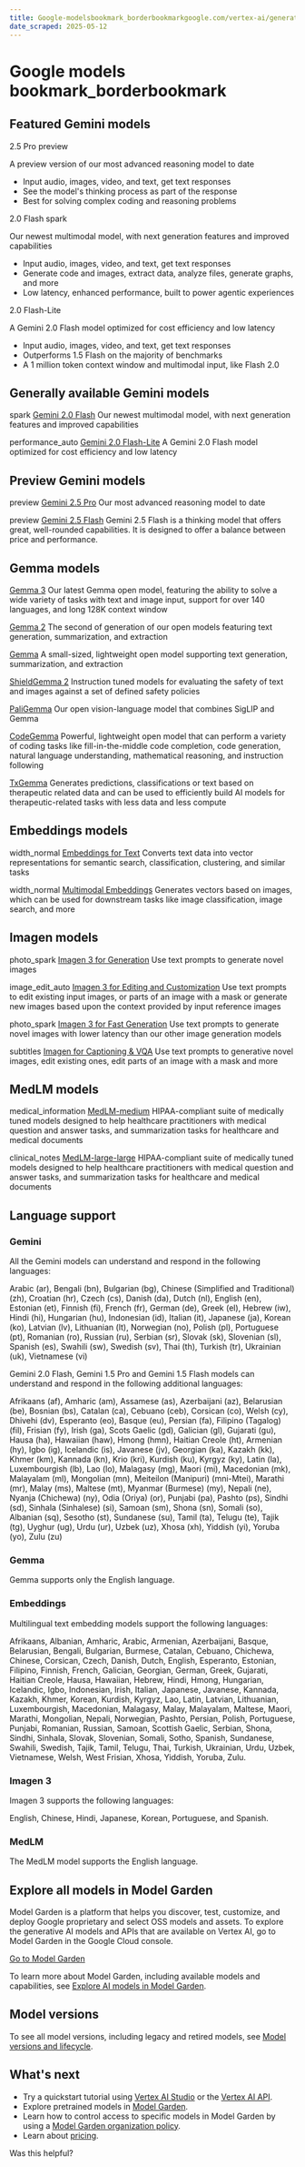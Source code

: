 ```yaml
---
title: Google-modelsbookmark_borderbookmarkgoogle.com/vertex-ai/generative-ai/docs/code/code-models-overview#preview_models
date_scraped: 2025-05-12
---
```


# Google models bookmark\_borderbookmark 

## Featured Gemini models

2.5 Pro
preview

A preview version of our most advanced reasoning model to date

- Input audio, images, video, and text, get text responses
- See the model's thinking process as part of the response
- Best for solving complex coding and reasoning problems

2.0 Flash
spark

Our newest multimodal model, with next generation features and improved
capabilities

- Input audio, images, video, and text, get text responses
- Generate code and images, extract data, analyze files, generate graphs, and more
- Low latency, enhanced performance, built to power agentic experiences

2.0 Flash-Lite

A Gemini 2.0 Flash model optimized for cost efficiency and low latency

- Input audio, images, video, and text, get text responses
- Outperforms 1.5 Flash on the majority of benchmarks
- A 1 million token context window and multimodal input, like Flash 2.0

## Generally available Gemini models

spark
[Gemini 2.0 Flash](../models/gemini/2-0-flash.md)
Our newest multimodal model, with next generation features and improved capabilities

performance\_auto
[Gemini 2.0 Flash-Lite](https://cloud.google.com/vertex-ai/generative-ai/docs/models/gemini/2-0-flash-lite)
A Gemini 2.0 Flash model optimized for cost efficiency and low latency

## Preview Gemini models

preview
[Gemini 2.5 Pro](https://cloud.google.com/vertex-ai/generative-ai/docs/models/gemini/2-5-pro)
Our most advanced reasoning model to date

preview
[Gemini 2.5 Flash](../models/gemini/2-5-flash.md)
Gemini 2.5 Flash is a thinking model
that offers great, well-rounded capabilities. It is designed to offer a balance between price and performance.

## Gemma models

[Gemma 3](https://console.cloud.google.com/vertex-ai/publishers/google/model-garden/gemma3)
Our latest Gemma open model, featuring the ability to solve a wide variety of tasks with text and image input, support for over 140 languages, and long 128K context window

[Gemma 2](https://console.cloud.google.com/vertex-ai/publishers/google/model-garden/gemma2)
The second of generation of our open models featuring text generation, summarization, and extraction

[Gemma](https://console.cloud.google.com/vertex-ai/publishers/google/model-garden/335)
A small-sized, lightweight open model
supporting text generation, summarization, and extraction

[ShieldGemma 2](https://console.cloud.google.com/vertex-ai/publishers/google/model-garden/shieldgemma2)
Instruction tuned models for evaluating the safety of text and images against a set of defined safety policies

[PaliGemma](https://console.cloud.google.com/vertex-ai/publishers/google/model-garden/paligemma)
Our open vision-language model that combines SigLIP and Gemma

[CodeGemma](https://console.cloud.google.com/vertex-ai/publishers/google/model-garden/codegemma)
Powerful, lightweight open model that can perform a variety of coding tasks like fill-in-the-middle code completion, code generation, natural language understanding, mathematical reasoning, and instruction following

[TxGemma](https://console.cloud.google.com/vertex-ai/publishers/google/model-garden/txgemma)
Generates predictions, classifications or text based on therapeutic related data and can be used to efficiently build AI models for therapeutic-related tasks with less data and less compute

## Embeddings models

width\_normal
[Embeddings for Text](https://console.cloud.google.com/vertex-ai/publishers/google/model-garden/textembedding-gecko)
Converts text data into vector representations for semantic search, classification, clustering, and similar tasks

width\_normal
[Multimodal Embeddings](https://console.cloud.google.com/vertex-ai/publishers/google/model-garden/multimodalembedding)
Generates vectors based on images, which can be used for downstream tasks like image classification, image search, and more

## Imagen models

photo\_spark
[Imagen 3 for Generation](https://cloud.google.com/vertex-ai/generative-ai/docs/models/imagen/3-0-generate-002)
Use text prompts to generate novel images

image\_edit\_auto
[Imagen 3 for Editing and Customization](https://cloud.google.com/vertex-ai/generative-ai/docs/models/imagen/3-0-capability-001)
Use text prompts to edit existing input
images, or parts of an image with a mask or generate new images based upon
the context provided by input reference images

photo\_spark
[Imagen 3 for Fast Generation](https://cloud.google.com/vertex-ai/generative-ai/docs/models/imagen/3-0-fast-generate-001)
Use text prompts to generate novel images
with lower latency than our other image generation models

subtitles
[Imagen for Captioning & VQA](https://console.cloud.google.com/vertex-ai/publishers/google/model-garden/imagetext)
Use text prompts to generative novel images, edit existing ones, edit parts of an image with a mask and more

## MedLM models

medical\_information
[MedLM-medium](/static/vertex-ai/generative-ai/docs/medlm/MedLM-model-card.pdf)
HIPAA-compliant suite of medically tuned models designed to help healthcare practitioners with medical question and answer tasks, and summarization tasks for healthcare and medical documents

clinical\_notes
[MedLM-large-large](/static/vertex-ai/generative-ai/docs/medlm/MedLM-model-card.pdf)
HIPAA-compliant suite of medically tuned models designed to help healthcare practitioners with medical question and answer tasks, and summarization tasks for healthcare and medical documents

## Language support

### Gemini

All the Gemini models can understand and respond in the
following languages:

Arabic (ar), Bengali (bn), Bulgarian (bg),
Chinese (Simplified and Traditional) (zh), Croatian (hr), Czech (cs),
Danish (da), Dutch (nl), English (en), Estonian (et), Finnish (fi),
French (fr), German (de), Greek (el), Hebrew (iw), Hindi (hi), Hungarian (hu),
Indonesian (id), Italian (it), Japanese (ja), Korean (ko), Latvian (lv),
Lithuanian (lt), Norwegian (no), Polish (pl), Portuguese (pt), Romanian (ro),
Russian (ru), Serbian (sr), Slovak (sk), Slovenian (sl), Spanish (es),
Swahili (sw), Swedish (sv), Thai (th), Turkish (tr), Ukrainian (uk),
Vietnamese (vi)

Gemini 2.0 Flash, Gemini 1.5 Pro and
Gemini 1.5 Flash models can understand and respond in the
following additional languages:

Afrikaans (af), Amharic (am), Assamese (as), Azerbaijani (az),
Belarusian (be), Bosnian (bs), Catalan (ca), Cebuano (ceb), Corsican (co),
Welsh (cy), Dhivehi (dv), Esperanto (eo), Basque (eu), Persian (fa),
Filipino (Tagalog) (fil), Frisian (fy), Irish (ga), Scots Gaelic (gd),
Galician (gl), Gujarati (gu), Hausa (ha), Hawaiian (haw), Hmong (hmn),
Haitian Creole (ht), Armenian (hy), Igbo (ig), Icelandic (is), Javanese (jv),
Georgian (ka), Kazakh (kk), Khmer (km), Kannada (kn), Krio (kri),
Kurdish (ku), Kyrgyz (ky), Latin (la), Luxembourgish (lb), Lao (lo),
Malagasy (mg), Maori (mi), Macedonian (mk), Malayalam (ml), Mongolian (mn),
Meiteilon (Manipuri) (mni-Mtei), Marathi (mr), Malay (ms), Maltese (mt),
Myanmar (Burmese) (my), Nepali (ne), Nyanja (Chichewa) (ny),
Odia (Oriya) (or), Punjabi (pa), Pashto (ps), Sindhi (sd),
Sinhala (Sinhalese) (si), Samoan (sm), Shona (sn), Somali (so), Albanian (sq),
Sesotho (st), Sundanese (su), Tamil (ta), Telugu (te), Tajik (tg),
Uyghur (ug), Urdu (ur), Uzbek (uz), Xhosa (xh), Yiddish (yi), Yoruba (yo),
Zulu (zu)

### Gemma

Gemma supports only the English language.

### Embeddings

Multilingual text embedding models support the following languages:

Afrikaans, Albanian, Amharic, Arabic, Armenian, Azerbaijani, Basque,
Belarusian, Bengali, Bulgarian, Burmese, Catalan, Cebuano, Chichewa, Chinese,
Corsican, Czech, Danish, Dutch, English, Esperanto, Estonian, Filipino,
Finnish, French, Galician, Georgian, German, Greek, Gujarati,
Haitian Creole, Hausa, Hawaiian, Hebrew, Hindi, Hmong, Hungarian,
Icelandic, Igbo, Indonesian, Irish, Italian, Japanese, Javanese, Kannada,
Kazakh, Khmer, Korean, Kurdish, Kyrgyz, Lao, Latin, Latvian, Lithuanian,
Luxembourgish, Macedonian, Malagasy, Malay, Malayalam, Maltese, Maori,
Marathi, Mongolian, Nepali, Norwegian, Pashto, Persian, Polish,
Portuguese, Punjabi, Romanian, Russian, Samoan, Scottish Gaelic,
Serbian, Shona, Sindhi, Sinhala, Slovak, Slovenian, Somali, Sotho,
Spanish, Sundanese, Swahili, Swedish, Tajik, Tamil, Telugu, Thai,
Turkish, Ukrainian, Urdu, Uzbek, Vietnamese, Welsh, West Frisian,
Xhosa, Yiddish, Yoruba, Zulu.

### Imagen 3

Imagen 3 supports the following languages:

English, Chinese, Hindi, Japanese, Korean, Portuguese, and Spanish.

### MedLM

The MedLM model supports the English language.

## Explore all models in Model Garden

Model Garden is a platform that helps you discover, test, customize,
and deploy Google proprietary and select OSS models and assets. To explore
the generative AI models and APIs that are available on Vertex AI, go to
Model Garden in the Google Cloud console.

[Go to Model Garden](https://console.cloud.google.com/vertex-ai/model-garden)

To learn more about Model Garden, including available models and
capabilities, see
[Explore AI models in Model Garden](https://cloud.google.com/vertex-ai/generative-ai/docs/model-garden/explore-models).

## Model versions

To see all model versions, including legacy and retired models, see
[Model versions and lifecycle](../learn/model-versions.md).

## What's next

- Try a quickstart tutorial using
 [Vertex AI Studio](../start/quickstarts/quickstart.md) or
 the [Vertex AI API](https://cloud.google.com/vertex-ai/generative-ai/docs/start/quickstarts/quickstart-multimodal).
- Explore pretrained models in
 [Model Garden](https://cloud.google.com/vertex-ai/generative-ai/docs/model-garden/explore-models).
- Learn how to control access to specific models in Model Garden by
 using a [Model Garden organization
 policy](../control-model-access.md).
- Learn about [pricing](https://cloud.google.com/vertex-ai/generative-ai/pricing).

Was this helpful?